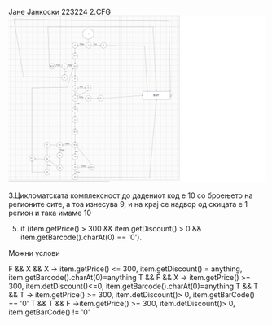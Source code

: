 Јане Јанкоски 223224 
2.CFG
![Pick](https://github.com/JaneJankoMK/SI_2024_lab2_223224/blob/master/3.CFG.png?raw=true)

3.Цикломатската комплексност до дадениот код е 10 со броењето на регионите сите,
а тоа изнесува 9, и на крај се надвор од скицата е 1 регион и така имаме 10

5. if (item.getPrice() > 300 && item.getDiscount() > 0 && item.getBarcode().charAt(0)
== '0').

Можни услови

F && X && X -> item.getPrice() <= 300, item.getDiscount() = anything, item.getBarcode().charAt(0)=anything
T && F && X -> item.getPrice() >= 300, item.detDiscount()<=0, item.getBarcode().charAt(0)=anything
T && T && T -> item.getPrice() >= 300, item.detDiscount()> 0, item.getBarCode() == '0'
T && T && F ->item.getPrice() >= 300, item.detDiscount()> 0, item.getBarCode() != '0'
 
